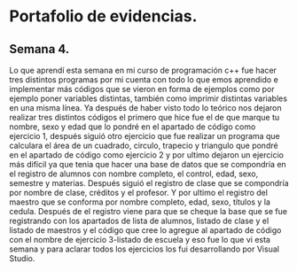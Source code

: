 # Portafolio de evidencias.

## Semana 4.

Lo que aprendí esta semana en mi curso de programación c++ fue hacer tres distintos programas por mi cuenta con todo lo que emos aprendido e implementar más códigos que se vieron en forma de ejemplos como por ejemplo poner variables distintas, también como imprimir distintas variables en una misma línea. Ya después de haber visto todo lo teórico nos dejaron realizar tres distintos códigos el primero que hice fue el de que marque tu nombre, sexo y edad que lo pondré en el apartado de código como ejercicio 1, después siguió otro ejercicio que fue realizar un programa que calculara el área de un cuadrado, circulo, trapecio y triangulo que pondré en el apartado de código como ejercicio 2 y por ultimo dejaron un ejercicio más difícil ya que tenia que hacer una base de datos que se compondría en el registro de alumnos con nombre completo, el control, edad, sexo, semestre y materias. Después siguió el registro de clase que se compondría por nombre de clase, créditos y el profesor. Y por ultimo el registro del maestro que se conforma por nombre completo, edad, sexo, títulos y la cedula. Después de el registro viene para que se cheque la base que se fue registrando con los apartados de lista de alumnos, listado de clase y el listado de maestros y el código que cree lo agregue al apartado de código con el nombre de ejercicio 3-listado de escuela y eso fue lo que vi esta semana y para aclarar todos los ejercicios los fui desarrollando por Visual Studio. 
